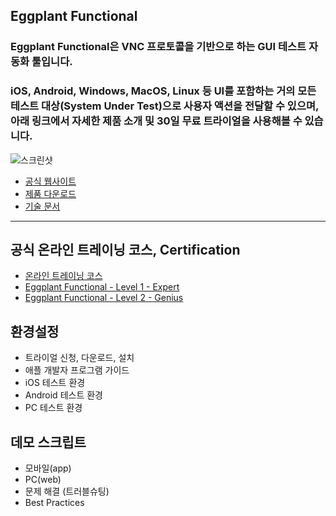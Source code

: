 ## Eggplant Functional
### Eggplant Functional은 VNC 프로토콜을 기반으로 하는 GUI 테스트 자동화 툴입니다.
### iOS, Android, Windows, MacOS, Linux 등 UI를 포함하는 거의 모든 테스트 대상(System Under Test)으로 사용자 액션을 전달할 수 있으며, 아래 링크에서 자세한 제품 소개 및 30일 무료 트라이얼을 사용해볼 수 있습니다.

![스크린샷](https://user-images.githubusercontent.com/42508143/54433258-c181e180-476e-11e9-8505-2c3c3223e859.png)
* [공식 웹사이트](https://eggplant.io/)
* [제품 다운로드](https://eggplant.io/downloads)
* [기술 문서](http://docs.testplant.com/eggplant-documentation-home.htm)
------

## 공식 온라인 트레이닝 코스, Certification
* [온라인 트레이닝 코스](https://eggplant.io/training-and-certifications)
* [Eggplant Functional - Level 1 - Expert](https://eggplant.io/eggplant-functional-level-1)
* [Eggplant Functional - Level 2 - Genius](https://eggplant.io/eggplant-functional-level-2-genius)

## 환경설정
* 트라이얼 신청, 다운로드, 설치
* 애플 개발자 프로그램 가이드
* iOS 테스트 환경
* Android 테스트 환경
* PC 테스트 환경

## 데모 스크립트
* 모바일(app)
* PC(web)
* 문제 해결 (트러블슈팅)
* Best Practices

